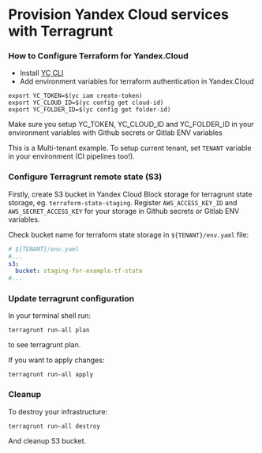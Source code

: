 # Provision Yandex Cloud services with Terragrunt

### How to Configure Terraform for Yandex.Cloud

- Install [YC CLI](https://cloud.yandex.com/docs/cli/quickstart)
- Add environment variables for terraform authentication in Yandex.Cloud

```
export YC_TOKEN=$(yc iam create-token)
export YC_CLOUD_ID=$(yc config get cloud-id)
export YC_FOLDER_ID=$(yc config get folder-id)
```

Make sure you setup YC_TOKEN, YC_CLOUD_ID and YC_FOLDER_ID in your environment variables with Github secrets or Gitlab ENV variables

This is a Multi-tenant example.
To setup current tenant, set `TENANT` variable in your environment (CI pipelines too!).

### Configure Terragrunt remote state (S3)

Firstly, create S3 bucket in Yandex Cloud Block storage for terragrunt state storage, eg. `terraform-state-staging`.
Register `AWS_ACCESS_KEY_ID` and `AWS_SECRET_ACCESS_KEY` for your storage in Github secrets or Gitlab ENV variables.

Check bucket name for terraform state storage in `${TENANT}/env.yaml` file:

```yaml
# ${TENANT}/env.yaml
#...
s3:
  bucket: staging-for-example-tf-state
#...
```

### Update terragrunt configuration

In your terminal shell run:

```shell
terragrunt run-all plan
```

to see terragrunt plan.

If you want to apply changes:

```shell
terragrunt run-all apply
```

### Cleanup

To destroy your infrastructure:
```shell
terragrunt run-all destroy
```
And cleanup S3 bucket.